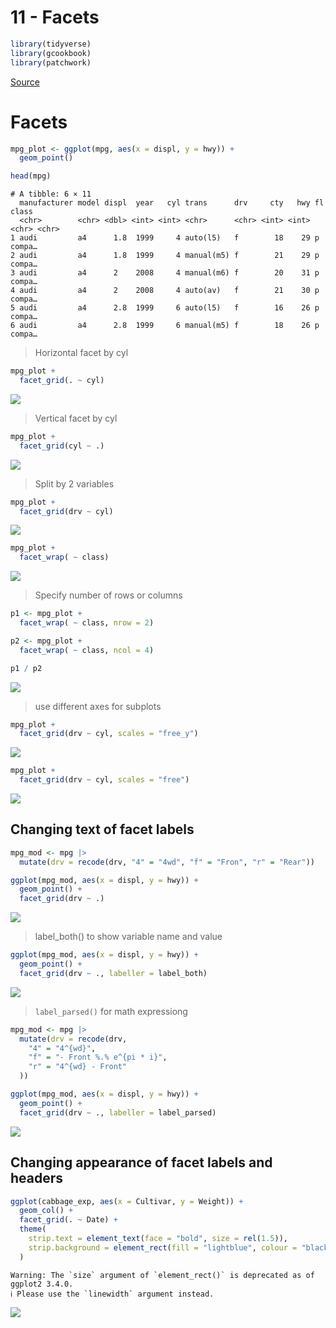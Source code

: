 # 11 - Facets


``` r
library(tidyverse)
library(gcookbook)
library(patchwork)
```

[Source](https://r-graphics.org/)

# Facets

``` r
mpg_plot <- ggplot(mpg, aes(x = displ, y = hwy)) +
  geom_point()

head(mpg)
```

    # A tibble: 6 × 11
      manufacturer model displ  year   cyl trans      drv     cty   hwy fl    class 
      <chr>        <chr> <dbl> <int> <int> <chr>      <chr> <int> <int> <chr> <chr> 
    1 audi         a4      1.8  1999     4 auto(l5)   f        18    29 p     compa…
    2 audi         a4      1.8  1999     4 manual(m5) f        21    29 p     compa…
    3 audi         a4      2    2008     4 manual(m6) f        20    31 p     compa…
    4 audi         a4      2    2008     4 auto(av)   f        21    30 p     compa…
    5 audi         a4      2.8  1999     6 auto(l5)   f        16    26 p     compa…
    6 audi         a4      2.8  1999     6 manual(m5) f        18    26 p     compa…

> Horizontal facet by cyl

``` r
mpg_plot +
  facet_grid(. ~ cyl)
```

![](11-Facets_files/figure-commonmark/unnamed-chunk-3-1.png)

> Vertical facet by cyl

``` r
mpg_plot +
  facet_grid(cyl ~ .)
```

![](11-Facets_files/figure-commonmark/unnamed-chunk-4-1.png)

> Split by 2 variables

``` r
mpg_plot +
  facet_grid(drv ~ cyl)
```

![](11-Facets_files/figure-commonmark/unnamed-chunk-5-1.png)

``` r
mpg_plot +
  facet_wrap( ~ class)
```

![](11-Facets_files/figure-commonmark/unnamed-chunk-6-1.png)

> Specify number of rows or columns

``` r
p1 <- mpg_plot +
  facet_wrap( ~ class, nrow = 2)

p2 <- mpg_plot +
  facet_wrap( ~ class, ncol = 4)

p1 / p2
```

![](11-Facets_files/figure-commonmark/unnamed-chunk-7-1.png)

> use different axes for subplots

``` r
mpg_plot +
  facet_grid(drv ~ cyl, scales = "free_y")
```

![](11-Facets_files/figure-commonmark/unnamed-chunk-8-1.png)

``` r
mpg_plot +
  facet_grid(drv ~ cyl, scales = "free")
```

![](11-Facets_files/figure-commonmark/unnamed-chunk-9-1.png)

## Changing text of facet labels

``` r
mpg_mod <- mpg |> 
  mutate(drv = recode(drv, "4" = "4wd", "f" = "Fron", "r" = "Rear"))

ggplot(mpg_mod, aes(x = displ, y = hwy)) +
  geom_point() +
  facet_grid(drv ~ .)
```

![](11-Facets_files/figure-commonmark/unnamed-chunk-10-1.png)

> label_both() to show variable name and value

``` r
ggplot(mpg_mod, aes(x = displ, y = hwy)) +
  geom_point() +
  facet_grid(drv ~ ., labeller = label_both)
```

![](11-Facets_files/figure-commonmark/unnamed-chunk-11-1.png)

> `label_parsed()` for math expressiong

``` r
mpg_mod <- mpg |> 
  mutate(drv = recode(drv,
    "4" = "4^{wd}",
    "f" = "- Front %.% e^{pi * i}",
    "r" = "4^{wd} - Front"
  ))

ggplot(mpg_mod, aes(x = displ, y = hwy)) +
  geom_point() +
  facet_grid(drv ~ ., labeller = label_parsed)
```

![](11-Facets_files/figure-commonmark/unnamed-chunk-12-1.png)

## Changing appearance of facet labels and headers

``` r
ggplot(cabbage_exp, aes(x = Cultivar, y = Weight)) +
  geom_col() +
  facet_grid(. ~ Date) +
  theme(
    strip.text = element_text(face = "bold", size = rel(1.5)),
    strip.background = element_rect(fill = "lightblue", colour = "black", size = 1)
  )
```

    Warning: The `size` argument of `element_rect()` is deprecated as of ggplot2 3.4.0.
    ℹ Please use the `linewidth` argument instead.

![](11-Facets_files/figure-commonmark/unnamed-chunk-13-1.png)
